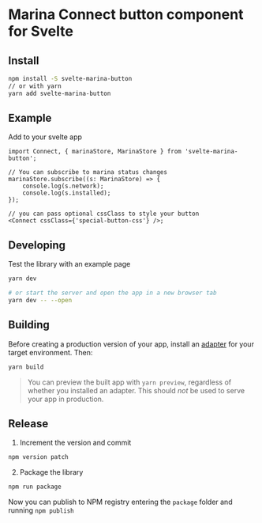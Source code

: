 # Marina Connect button component for Svelte

## Install

```sh
npm install -S svelte-marina-button
// or with yarn
yarn add svelte-marina-button
```

## Example

Add to your svelte app

```tsx
import Connect, { marinaStore, MarinaStore } from 'svelte-marina-button';

// You can subscribe to marina status changes
marinaStore.subscribe((s: MarinaStore) => {
	console.log(s.network);
	console.log(s.installed);
});

// you can pass optional cssClass to style your button
<Connect cssClass={'special-button-css'} />;
```

## Developing

Test the library with an example page

```bash
yarn dev

# or start the server and open the app in a new browser tab
yarn dev -- --open
```

## Building

Before creating a production version of your app, install an [adapter](https://kit.svelte.dev/docs#adapters) for your target environment. Then:

```bash
yarn build
```

> You can preview the built app with `yarn preview`, regardless of whether you installed an adapter. This should _not_ be used to serve your app in production.

## Release

1. Increment the version and commit

```bash
npm version patch
```

2. Package the library

```bash
npm run package
```

Now you can publish to NPM registry entering the `package` folder and running `npm publish`
